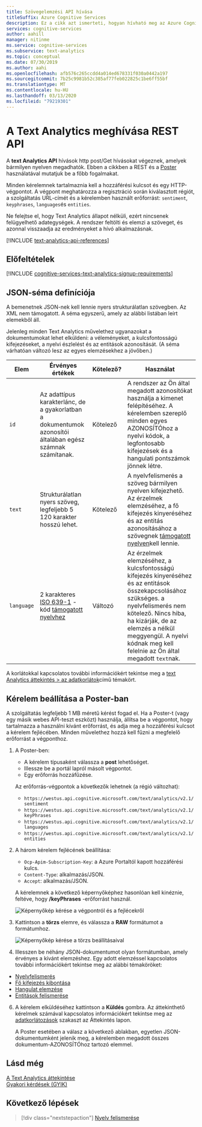 ```yaml
---
title: Szövegelemzési API hívása
titleSuffix: Azure Cognitive Services
description: Ez a cikk azt ismerteti, hogyan hívható meg az Azure Cognitive Services Text Analytics REST API és a Poster.
services: cognitive-services
author: aahill
manager: nitinme
ms.service: cognitive-services
ms.subservice: text-analytics
ms.topic: conceptual
ms.date: 07/30/2019
ms.author: aahi
ms.openlocfilehash: afb576c265ccdd4a014ed678331f030a0442a197
ms.sourcegitcommit: 7b25c9981b52c385af77feb022825c1be6ff55bf
ms.translationtype: MT
ms.contentlocale: hu-HU
ms.lasthandoff: 03/13/2020
ms.locfileid: "79219301"
---
```

# <a name="how-to-call-the-text-analytics-rest-api"></a>A Text Analytics meghívása REST API

A **text Analytics API** hívások http post/Get hívásokat végeznek, amelyek bármilyen nyelven megadhatók. Ebben a cikkben a REST és a [Poster](https://chrome.google.com/webstore/detail/postman/fhbjgbiflinjbdggehcddcbncdddomop) használatával mutatjuk be a főbb fogalmakat.

Minden kérelemnek tartalmaznia kell a hozzáférési kulcsot és egy HTTP-végpontot. A végpont meghatározza a regisztráció során kiválasztott régiót, a szolgáltatás URL-címét és a kérelemben használt erőforrást: `sentiment`, `keyphrases`, `languages`és `entities`. 

Ne felejtse el, hogy Text Analytics állapot nélküli, ezért nincsenek felügyelhető adategységek. A rendszer feltölti és elemzi a szöveget, és azonnal visszaadja az eredményeket a hívó alkalmazásnak.

[!INCLUDE [text-analytics-api-references](../includes/text-analytics-api-references.md)]

## <a name="prerequisites"></a>Előfeltételek

[!INCLUDE [cognitive-services-text-analytics-signup-requirements](../../../../includes/cognitive-services-text-analytics-signup-requirements.md)]

<a name="json-schema"></a>

## <a name="json-schema-definition"></a>JSON-séma definíciója

A bemenetnek JSON-nek kell lennie nyers strukturálatlan szövegben. Az XML nem támogatott. A séma egyszerű, amely az alábbi listában leírt elemekből áll. 

Jelenleg minden Text Analytics művelethez ugyanazokat a dokumentumokat lehet elküldeni: a véleményeket, a kulcsfontosságú kifejezéseket, a nyelvi észlelést és az entitások azonosítását. (A séma várhatóan változó lesz az egyes elemzésekhez a jövőben.)

| Elem | Érvényes értékek | Kötelező? | Használat |
|---------|--------------|-----------|-------|
|`id` |Az adattípus karakterlánc, de a gyakorlatban a dokumentumok azonosítói általában egész számnak számítanak. | Kötelező | A rendszer az Ön által megadott azonosítókat használja a kimenet felépítéséhez. A kérelemben szereplő minden egyes AZONOSÍTÓhoz a nyelvi kódok, a legfontosabb kifejezések és a hangulati pontszámok jönnek létre.|
|`text` | Strukturálatlan nyers szöveg, legfeljebb 5 120 karakter hosszú lehet. | Kötelező | A nyelvfelismerés a szöveg bármilyen nyelven kifejezhető. Az érzelmek elemzéséhez, a fő kifejezés kinyeréséhez és az entitás azonosításához a szövegnek [támogatott nyelven](../text-analytics-supported-languages.md)kell lennie. |
|`language` | 2 karakteres [ISO 639-1](https://en.wikipedia.org/wiki/List_of_ISO_639-1_codes) -kód [támogatott nyelvhez](../text-analytics-supported-languages.md) | Változó | Az érzelmek elemzéséhez, a kulcsfontosságú kifejezés kinyeréséhez és az entitások összekapcsolásához szükséges. a nyelvfelismerés nem kötelező. Nincs hiba, ha kizárják, de az elemzés a nélkül meggyengül. A nyelvi kódnak meg kell felelnie az Ön által megadott `text`nak. |

A korlátokkal kapcsolatos további információkért tekintse meg a [text Analytics áttekintés > az adatkorlátok](../overview.md#data-limits)című témakört. 

## <a name="set-up-a-request-in-postman"></a>Kérelem beállítása a Poster-ban

A szolgáltatás legfeljebb 1 MB méretű kérést fogad el. Ha a Poster-t (vagy egy másik webes API-teszt eszközt) használja, állítsa be a végpontot, hogy tartalmazza a használni kívánt erőforrást, és adja meg a hozzáférési kulcsot a kérelem fejlécében. Minden művelethez hozzá kell fűzni a megfelelő erőforrást a végponthoz. 

1. A Poster-ben:

   + A kérelem típusaként válassza a **post** lehetőséget.
   + Illessze be a portál lapról másolt végpontot.
   + Egy erőforrás hozzáfűzése.

   Az erőforrás-végpontok a következők lehetnek (a régió változhat):

   + `https://westus.api.cognitive.microsoft.com/text/analytics/v2.1/sentiment`
   + `https://westus.api.cognitive.microsoft.com/text/analytics/v2.1/keyPhrases`
   + `https://westus.api.cognitive.microsoft.com/text/analytics/v2.1/languages`
   + `https://westus.api.cognitive.microsoft.com/text/analytics/v2.1/entities`

2. A három kérelem fejlécének beállítása:

   + `Ocp-Apim-Subscription-Key`: a Azure Portaltól kapott hozzáférési kulcs.
   + `Content-Type`: alkalmazás/JSON.
   + `Accept`: alkalmazás/JSON.

   A kérelemnek a következő képernyőképhez hasonlóan kell kinéznie, feltéve, hogy **/keyPhrases** -erőforrást használ.

   ![Képernyőkép kérése a végpontról és a fejlécekről](../media/postman-request-keyphrase-1.png)

4. Kattintson a **törzs** elemre, és válassza a **RAW** formátumot a formátumhoz.

   ![Képernyőkép kérése a törzs beállításaival](../media/postman-request-body-raw.png)

5. Illesszen be néhány JSON-dokumentumot olyan formátumban, amely érvényes a kívánt elemzéshez. Egy adott elemzéssel kapcsolatos további információkért tekintse meg az alábbi témaköröket:

  + [Nyelvfelismerés](text-analytics-how-to-language-detection.md)  
  + [Fő kifejezés kibontása](text-analytics-how-to-keyword-extraction.md)  
  + [Hangulat elemzése](text-analytics-how-to-sentiment-analysis.md)  
  + [Entitások felismerése](text-analytics-how-to-entity-linking.md)  


6. A kérelem elküldéséhez kattintson a **Küldés** gombra. Az áttekinthető kérelmek számával kapcsolatos információkért tekintse meg az [adatkorlátozások](../overview.md#data-limits) szakaszt az Áttekintés lapon.

   A Poster esetében a válasz a következő ablakban, egyetlen JSON-dokumentumként jelenik meg, a kérelemben megadott összes dokumentum-AZONOSÍTÓhoz tartozó elemmel.

## <a name="see-also"></a>Lásd még 

 [A Text Analytics áttekintése](../overview.md)  
 [Gyakori kérdések (GYIK)](../text-analytics-resource-faq.md)

## <a name="next-steps"></a>Következő lépések

> [!div class="nextstepaction"]
> [Nyelv felismerése](text-analytics-how-to-language-detection.md)
